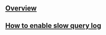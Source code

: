 ---
---

## [Overview](/reference/mysql/how-to/overview)

## [How to enable slow query log](/reference/mysql/how-to/how-to-enable-slow-query-log-mysql)
